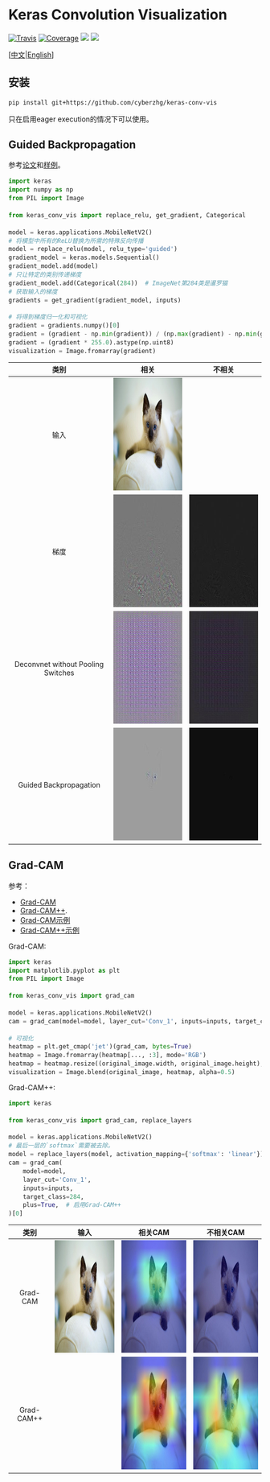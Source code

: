 # Keras Convolution Visualization

[![Travis](https://travis-ci.com/CyberZHG/keras-conv-vis.svg?branch=master)](https://travis-ci.org/CyberZHG/keras-conv-vis)
[![Coverage](https://coveralls.io/repos/github/CyberZHG/keras-conv-vis/badge.svg?branch=master)](https://coveralls.io/github/CyberZHG/keras-conv-vis)
![](https://img.shields.io/badge/keras-tensorflow-blue.svg)
![](https://img.shields.io/badge/keras-tf.keras-blue.svg)

\[[中文](https://github.com/CyberZHG/keras-conv-vis/blob/master/README.zh-CN.md)|[English](https://github.com/CyberZHG/keras-conv-vis/blob/master/README.md)\]

## 安装

```bash
pip install git+https://github.com/cyberzhg/keras-conv-vis
```

只在启用eager execution的情况下可以使用。

## Guided Backpropagation

参考[论文](https://arxiv.org/pdf/1412.6806.pdf)和[样例](./demo/guided_backpropagation.py)。

```python
import keras
import numpy as np
from PIL import Image

from keras_conv_vis import replace_relu, get_gradient, Categorical

model = keras.applications.MobileNetV2()
# 将模型中所有的ReLU替换为所需的特殊反向传播
model = replace_relu(model, relu_type='guided')
gradient_model = keras.models.Sequential()
gradient_model.add(model)
# 只让特定的类别传递梯度
gradient_model.add(Categorical(284))  # ImageNet第284类是暹罗猫
# 获取输入的梯度
gradients = get_gradient(gradient_model, inputs)

# 将得到梯度归一化和可视化
gradient = gradients.numpy()[0]
gradient = (gradient - np.min(gradient)) / (np.max(gradient) - np.min(gradient) + 1e-4)
gradient = (gradient * 255.0).astype(np.uint8)
visualization = Image.fromarray(gradient)
```

| 类别 | 相关 | 不相关 |
|:-:|:-:|:-:|
| 输入 | <img src="https://github.com/CyberZHG/keras-conv-vis/raw/master/samples/cat.jpg" width="224" height="224" /> | |
| 梯度 | <img src="https://github.com/CyberZHG/keras-conv-vis/raw/master/samples/cat_gradient_relevant.jpg" width="224" height="224" /> | <img src="https://github.com/CyberZHG/keras-conv-vis/raw/master/samples/cat_gradient_irrelevant.jpg" width="224" height="224" /> |
| Deconvnet without Pooling Switches | <img src="https://github.com/CyberZHG/keras-conv-vis/raw/master/samples/cat_deconvnet_relevant.jpg" width="224" height="224" /> | <img src="https://github.com/CyberZHG/keras-conv-vis/raw/master/samples/cat_deconvnet_irrelevant.jpg" width="224" height="224" /> |
| Guided Backpropagation | <img src="https://github.com/CyberZHG/keras-conv-vis/raw/master/samples/cat_guided_relevant.jpg" width="224" height="224" /> | <img src="https://github.com/CyberZHG/keras-conv-vis/raw/master/samples/cat_guided_irrelevant.jpg" width="224" height="224" /> |

## Grad-CAM

参考：
* [Grad-CAM](https://arxiv.org/pdf/1610.02391.pdf)
* [Grad-CAM++](https://arxiv.org/pdf/1710.11063.pdf).
* [Grad-CAM示例](https://github.com/CyberZHG/keras-conv-vis/blob/master/demo/grad_cam.py)
* [Grad-CAM++示例](https://github.com/CyberZHG/keras-conv-vis/blob/master/demo/grad_cam++.py)

Grad-CAM:

```python
import keras
import matplotlib.pyplot as plt
from PIL import Image

from keras_conv_vis import grad_cam

model = keras.applications.MobileNetV2()
cam = grad_cam(model=model, layer_cut='Conv_1', inputs=inputs, target_class=284)[0]

# 可视化
heatmap = plt.get_cmap('jet')(grad_cam, bytes=True)
heatmap = Image.fromarray(heatmap[..., :3], mode='RGB')
heatmap = heatmap.resize((original_image.width, original_image.height), resample=Image.BILINEAR)
visualization = Image.blend(original_image, heatmap, alpha=0.5)
```

Grad-CAM++:

```python
import keras

from keras_conv_vis import grad_cam, replace_layers

model = keras.applications.MobileNetV2()
# 最后一层的`softmax`需要被去除。
model = replace_layers(model, activation_mapping={'softmax': 'linear'})
cam = grad_cam(
    model=model,
    layer_cut='Conv_1',
    inputs=inputs,
    target_class=284,
    plus=True,  # 启用Grad-CAM++
)[0]
```

| 类别 | 输入 | 相关CAM | 不相关CAM|
|:-:|:-:|:-:|:-:|
| Grad-CAM | <img src="https://github.com/CyberZHG/keras-conv-vis/raw/master/samples/cat.jpg" width="224" height="224" /> | <img src="https://github.com/CyberZHG/keras-conv-vis/raw/master/samples/cat_grad-cam_relevant.jpg" width="224" height="224" /> | <img src="https://github.com/CyberZHG/keras-conv-vis/raw/master/samples/cat_grad-cam_irrelevant.jpg" width="224" height="224" /> |
| Grad-CAM++ |  | <img src="https://github.com/CyberZHG/keras-conv-vis/raw/master/samples/cat_grad-cam++_relevant.jpg" width="224" height="224" /> | <img src="https://github.com/CyberZHG/keras-conv-vis/raw/master/samples/cat_grad-cam++_irrelevant.jpg" width="224" height="224" /> |
